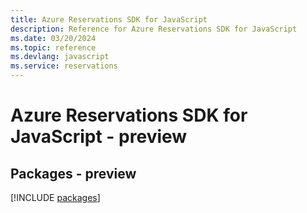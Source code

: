 ```yaml
---
title: Azure Reservations SDK for JavaScript
description: Reference for Azure Reservations SDK for JavaScript
ms.date: 03/20/2024
ms.topic: reference
ms.devlang: javascript
ms.service: reservations
---
```

# Azure Reservations SDK for JavaScript - preview
## Packages - preview
[!INCLUDE [packages](reservations-index.md)]
